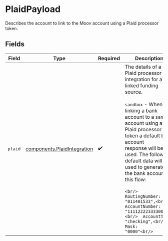 # PlaidPayload

Describes the account to link to the Moov account using a Plaid processor token.


## Fields

| Field                                                                                                                                                                                                                                                                                                                                                                                                                                      | Type                                                                                                                                                                                                                                                                                                                                                                                                                                       | Required                                                                                                                                                                                                                                                                                                                                                                                                                                   | Description                                                                                                                                                                                                                                                                                                                                                                                                                                |
| ------------------------------------------------------------------------------------------------------------------------------------------------------------------------------------------------------------------------------------------------------------------------------------------------------------------------------------------------------------------------------------------------------------------------------------------ | ------------------------------------------------------------------------------------------------------------------------------------------------------------------------------------------------------------------------------------------------------------------------------------------------------------------------------------------------------------------------------------------------------------------------------------------ | ------------------------------------------------------------------------------------------------------------------------------------------------------------------------------------------------------------------------------------------------------------------------------------------------------------------------------------------------------------------------------------------------------------------------------------------ | ------------------------------------------------------------------------------------------------------------------------------------------------------------------------------------------------------------------------------------------------------------------------------------------------------------------------------------------------------------------------------------------------------------------------------------------ |
| `plaid`                                                                                                                                                                                                                                                                                                                                                                                                                                    | [components.PlaidIntegration](../../models/components/plaidintegration.md)                                                                                                                                                                                                                                                                                                                                                                 | :heavy_check_mark:                                                                                                                                                                                                                                                                                                                                                                                                                         | The details of a Plaid processor integration for a linked funding source. <br/><br/>`sandbox` - When linking a bank account to a `sandbox` account using a Plaid processor token a default bank account<br/>response will be used. The following default data will be used to generate the bank account in this flow:<br/><br/>```<br/>  RoutingNumber: "011401533",<br/>  AccountNumber: "1111222233330000",<br/>  AccountType:   "checking",<br/>  Mask:          "0000"<br/>``` |